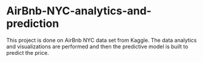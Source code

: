# AirBnb-NYC-analytics-and-prediction
This project is done on AirBnb NYC data set from Kaggle. The data analytics and visualizations are performed and then the predictive model is built to predict the price.
